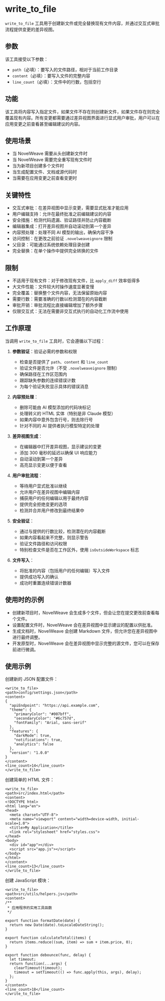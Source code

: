 # write_to_file

`write_to_file` 工具用于创建新文件或完全替换现有文件内容，并通过交互式审批流程提供变更的差异视图。

## 参数

该工具接受以下参数：

- `path`（必填）：要写入的文件路径，相对于当前工作目录
- `content`（必填）：要写入文件的完整内容
- `line_count`（必填）：文件中的行数，包括空行

## 功能

该工具将内容写入指定文件，如果文件不存在则创建新文件，如果文件存在则完全覆盖现有内容。所有变更都需要通过差异视图界面进行显式用户审批，用户可以在应用变更之前查看甚至编辑建议的内容。

## 使用场景

- 当 NovelWeave 需要从头创建新文件时
- 当 NovelWeave 需要完全重写现有文件时
- 当为新项目创建多个文件时
- 当生成配置文件、文档或源代码时
- 当需要在应用变更之前查看变更时

## 关键特性

- 交互式审批：在差异视图中显示变更，需要显式批准才能应用
- 用户编辑支持：允许在最终批准之前编辑建议的内容
- 安全措施：检测代码遗漏、验证路径并防止内容截断
- 编辑器集成：打开差异视图并自动滚动到第一个差异
- 内容预处理：处理不同 AI 模型的输出，确保内容干净
- 访问控制：在更改之前验证 `.novelweaveignore` 限制
- 父目录：可能通过系统依赖处理目录创建
- 完全替换：在单个操作中提供完全转换的文件

## 限制

- 不适用于现有文件：对于修改现有文件，比 `apply_diff` 效率低得多
- 大文件性能：文件较大时操作速度显著变慢
- 完全覆盖：替换整个文件内容，无法保留原始内容
- 需要行数：需要准确的行数以检测潜在的内容截断
- 审批开销：审批流程比直接编辑增加了额外步骤
- 仅限交互式：无法在需要非交互式执行的自动化工作流中使用

## 工作原理

当调用 `write_to_file` 工具时，它会遵循以下过程：

1. **参数验证**：验证必需的参数和权限

    - 检查是否提供了 `path`、`content` 和 `line_count`
    - 验证文件是否允许（不受 `.novelweaveignore` 限制）
    - 确保路径在工作区范围内
    - 跟踪缺失参数的连续错误计数
    - 为每个验证失败显示具体的错误消息

2. **内容预处理**：

    - 删除可能由 AI 模型添加的代码块标记
    - 处理转义的 HTML 实体（特别是非 Claude 模型）
    - 如果内容中意外包含行号，则去除行号
    - 针对不同的 AI 提供者执行模型特定的处理

3. **差异视图生成**：

    - 在编辑器中打开差异视图，显示建议的变更
    - 添加 300 毫秒的延迟以确保 UI 响应能力
    - 自动滚动到第一个差异
    - 高亮显示变更以便于查看

4. **用户审批流程**：

    - 等待用户显式批准以继续
    - 允许用户在差异视图中编辑内容
    - 捕获用户的任何编辑以用于最终内容
    - 提供完全拒绝变更的选项
    - 检测并合并用户修改到最终结果中

5. **安全验证**：

    - 通过与提供的行数比较，检测潜在的内容截断
    - 如果内容看起来不完整，则显示警告
    - 验证文件路径和访问权限
    - 特别检查文件是否在工作区外，使用 `isOutsideWorkspace` 标志

6. **文件写入**：
    - 将批准的内容（包括用户的任何编辑）写入文件
    - 提供成功写入的确认
    - 成功时重置连续错误计数器

## 使用时的示例

- 创建新项目时，NovelWeave 会生成多个文件，但会让您在提交更改前查看每个文件。
- 设置配置文件时，NovelWeave 会在差异视图中显示建议的配置以供批准。
- 生成文档时，NovelWeave 会创建 Markdown 文件，但允许您在差异视图中进行最终调整。
- 开发原型时，NovelWeave 会在差异视图中显示完整的源文件，您可以在保存前进行微调。

## 使用示例

创建新的 JSON 配置文件：

```
<write_to_file>
<path>config/settings.json</path>
<content>
{
  "apiEndpoint": "https://api.example.com",
  "theme": {
    "primaryColor": "#007bff",
    "secondaryColor": "#6c757d",
    "fontFamily": "Arial, sans-serif"
  },
  "features": {
    "darkMode": true,
    "notifications": true,
    "analytics": false
  },
  "version": "1.0.0"
}
</content>
<line_count>14</line_count>
</write_to_file>
```

创建简单的 HTML 文件：

```
<write_to_file>
<path>src/index.html</path>
<content>
<!DOCTYPE html>
<html lang="en">
<head>
  <meta charset="UTF-8">
  <meta name="viewport" content="width=device-width, initial-scale=1.0">
  <title>My Application</title>
  <link rel="stylesheet" href="styles.css">
</head>
<body>
  <div id="app"></div>
  <script src="app.js"></script>
</body>
</html>
</content>
<line_count>13</line_count>
</write_to_file>
```

创建 JavaScript 模块：

```
<write_to_file>
<path>src/utils/helpers.js</path>
<content>
/**
 * 应用程序的实用工具函数
 */

export function formatDate(date) {
  return new Date(date).toLocaleDateString();
}

export function calculateTotal(items) {
  return items.reduce((sum, item) => sum + item.price, 0);
}

export function debounce(func, delay) {
  let timeout;
  return function(...args) {
    clearTimeout(timeout);
    timeout = setTimeout(() => func.apply(this, args), delay);
  };
}
</content>
<line_count>18</line_count>
</write_to_file>
```
